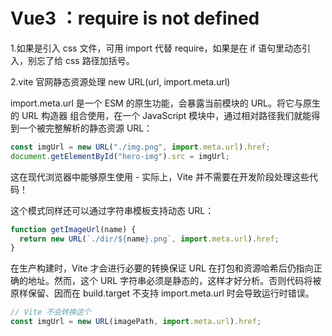 # Vue3 ：require is not defined

1.如果是引入 css 文件，可用 import 代替 require，如果是在 if 语句里动态引入，别忘了给 css 路径加括号。

2.vite 官网静态资源处理 new URL(url, import.meta.url)

import.meta.url 是一个 ESM 的原生功能，会暴露当前模块的 URL。将它与原生的 URL 构造器 组合使用，在一个 JavaScript 模块中，通过相对路径我们就能得到一个被完整解析的静态资源 URL：

```js
const imgUrl = new URL("./img.png", import.meta.url).href;
document.getElementById("hero-img").src = imgUrl;
```

这在现代浏览器中能够原生使用 - 实际上，Vite 并不需要在开发阶段处理这些代码！

这个模式同样还可以通过字符串模板支持动态 URL：

```js
function getImageUrl(name) {
  return new URL(`./dir/${name}.png`, import.meta.url).href;
}
```

在生产构建时，Vite 才会进行必要的转换保证 URL 在打包和资源哈希后仍指向正确的地址。然而，这个 URL 字符串必须是静态的，这样才好分析。否则代码将被原样保留、因而在 build.target 不支持 import.meta.url 时会导致运行时错误。

```js
// Vite 不会转换这个
const imgUrl = new URL(imagePath, import.meta.url).href;
```
